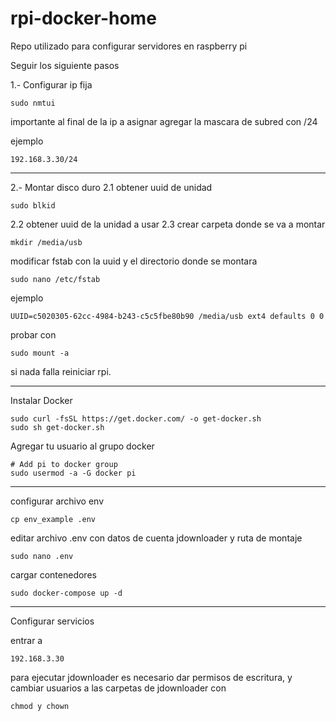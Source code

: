 # rpi-docker-home

Repo utilizado para configurar servidores en raspberry pi

Seguir los siguiente pasos



1.- Configurar ip fija

```
sudo nmtui
```

importante al final de la ip a asignar agregar la mascara de subred con /24

ejemplo

```
192.168.3.30/24
```

***
2.- Montar disco duro
2.1 obtener uuid de unidad

```
sudo blkid
```
   
2.2 obtener uuid de la unidad a usar
2.3 crear carpeta donde se va a montar

```
mkdir /media/usb
```

modificar fstab con la uuid y el directorio donde se montara

```
sudo nano /etc/fstab
```

ejemplo

```
UUID=c5020305-62cc-4984-b243-c5c5fbe80b90 /media/usb ext4 defaults 0 0
```

probar con 

```
sudo mount -a
 ```

 si nada falla reiniciar rpi.

 ***

Instalar Docker


```
sudo curl -fsSL https://get.docker.com/ -o get-docker.sh
sudo sh get-docker.sh 
```

Agregar tu usuario al grupo docker 

```
# Add pi to docker group
sudo usermod -a -G docker pi
```    


***
configurar archivo env

```
cp env_example .env
```

editar archivo .env con datos de cuenta jdownloader y ruta de montaje

```
sudo nano .env
```

cargar contenedores 
```
sudo docker-compose up -d
```

***
Configurar servicios

entrar a 

```
192.168.3.30
```


para ejecutar jdownloader es necesario dar permisos de escritura, y cambiar usuarios a las carpetas de jdownloader
con 


```
chmod y chown
```
